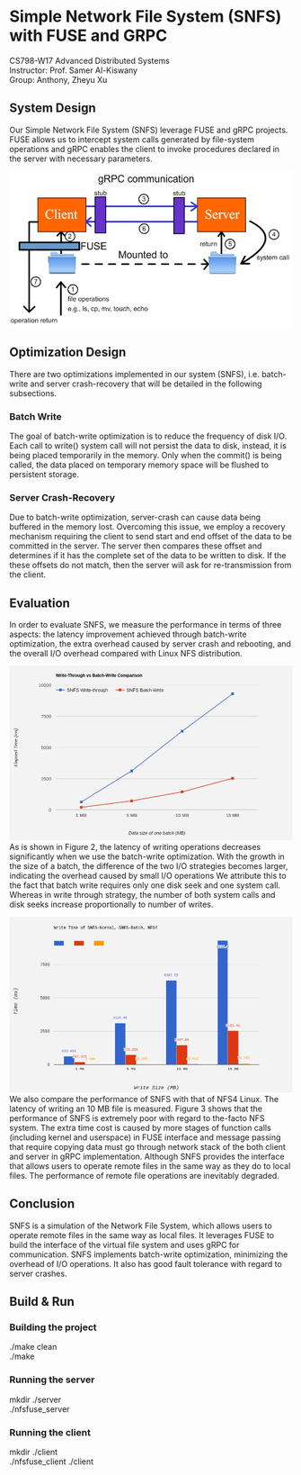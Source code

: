 # Simple Network File System (SNFS) with FUSE and GRPC      
CS798-W17 Advanced Distributed Systems    
Instructor: Prof. Samer Al-Kiswany    
Group: Anthony, Zheyu Xu    

## System Design    
Our Simple Network File System (SNFS) leverage FUSE and gRPC projects. FUSE allows us to intercept system calls generated by file-system operations and gRPC enables the client to invoke procedures declared in the server with necessary parameters.    

![Alt text](Report/system_design.png?raw=true "SNFS Design Architecture")    

## Optimization Design    
There are two optimizations implemented in our system (SNFS), i.e. batch-write and server crash-recovery that will be detailed in the following subsections.    
### Batch Write    
The goal of batch-write optimization is to reduce the frequency of disk I/O. Each call to write() system call will not persist the data to disk, instead, it is being placed temporarily in the memory. Only when the commit() is being called, the data placed on temporary memory space will be flushed to persistent storage.    
### Server Crash-Recovery     
Due to batch-write optimization, server-crash can cause data being buffered in the memory lost. Overcoming this issue, we employ a recovery mechanism requiring the client to send start and end offset of the data to be committed in the server. The server then compares these offset and determines if it has the complete set of the data to be written to disk. If the these offsets do not match, then the server will ask for re-transmission from the client.    

## Evaluation    
In order to evaluate SNFS, we measure the performance in terms of three aspects: the latency improvement achieved through batch-write optimization, the extra overhead caused by server crash and rebooting, and the overall I/O overhead compared with Linux NFS distribution.    

![Alt text](Report/batch-normal.png?raw=true "Comparison of Batch Write and (Normal) Write Through")    
As is shown in Figure 2, the latency of writing operations decreases significantly when we use the batch-write optimization. With the growth in the size of a batch, the difference of the two I/O strategies becomes larger, indicating the overhead caused by small I/O operations We attribute this to the fact that batch write requires only one disk seek and one system call. Whereas in write through strategy, the number of both system calls and disk seeks increase proportionally to number of writes.    
      

![Alt text](Report/nfs-comparison.png?raw=true "Overhead of FUSER and gRPC compared with Linux NFS")    
We also compare the performance of SNFS with that of NFS4 Linux. The latency of writing an 10 MB file is measured. Figure 3 shows that the performance of SNFS is extremely poor with regard to the-facto NFS system. The extra time cost is caused by more stages of function calls (including kernel and userspace) in FUSE interface and message passing that require copying data must go through network stack of the both client and server in gRPC implementation. Although SNFS provides the interface that allows users to operate remote files in the same way as they do to local files. The performance of remote file operations are inevitably degraded.    

## Conclusion   
SNFS is a simulation of the Network File System, which allows users to operate remote files in the same way as local files. It leverages FUSE to build the interface of the virtual file system and uses gRPC for communication. SNFS implements batch-write optimization, minimizing the overhead of I/O operations. It also has good fault tolerance with regard to server crashes.   
 
## Build & Run    
### Building the project    
./make clean    
./make    
### Running the server    
mkdir ./server    
./nfsfuse_server    
### Running the client    
mkdir ./client        
./nfsfuse_client ./client      


